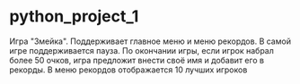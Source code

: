 # python_project_1
Игра "Змейка". Поддерживает главное меню и меню рекордов. В самой игре поддерживается пауза. По окончании игры, если игрок набрал более 50 очков, игра предложит внести своё имя и добавит его в рекорды. В меню рекордов отображается 10 лучших игроков
